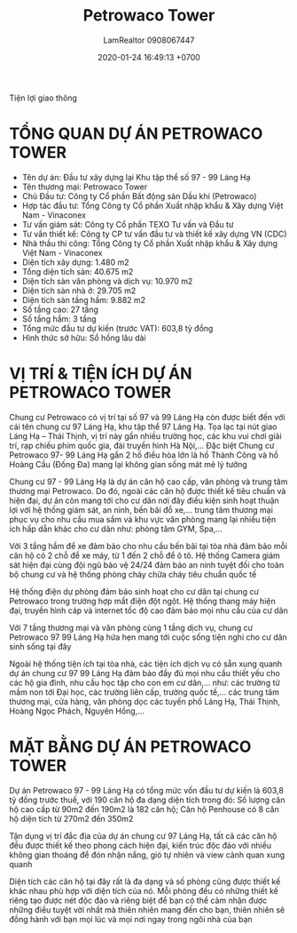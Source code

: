 ﻿---
layout: post
title:  "Petrowaco Tower"
description: LamRealtor 0908067447 bán dự án căn hộ chung cư Petrowaco Tower ở Hà Nội Đống Đa Láng Hạ
image: /assets/roman-plaza/01-tong-quan.jpg
author: LamRealtor 0908067447
date:   2020-01-24 16:49:13 +0700
lang: vi
permalink: /ha-noi/dong-da/lang-ha/petrowaco-tower.html
excerpt_separator: <!--more-->
categories: ha-noi dong-da lang-ha
tags: ban du-an can-ho chung-cu
---

Tiện lợi giao thông<!--more-->

# TỔNG QUAN DỰ ÁN PETROWACO TOWER

* Tên dự án: Đầu tư xây dựng lại Khu tập thể số 97 - 99 Láng Hạ
* Tên thương mại: Petrowaco Tower
* Chủ Đầu tư: Công ty Cổ phần Bất động sản Dầu khí (Petrowaco)
* Hợp tác đầu tư: Tổng Công ty Cổ phần Xuất nhập khẩu & Xây dựng Việt Nam - Vinaconex
* Tư vấn giám sát: Công ty Cổ phần TEXO Tư vấn và Đầu tư
* Tư vấn thiết kế: Công ty CP tư vấn đầu tư và thiết kế xây dựng VN (CDC)
* Nhà thầu thi công: Tổng Công ty Cổ phần Xuất nhập khẩu & Xây dựng Việt Nam - Vinaconex
* Diện tích xây dựng: 1.480 m2
* Tổng diện tích sàn: 40.675 m2
* Diện tích sàn văn phòng và dịch vụ: 10.970 m2
* Diện tích sàn nhà ở: 29.705 m2
* Diện tích sàn tầng hầm: 9.882 m2
* Số tầng cao: 27 tầng
* Số tầng hầm: 3 tầng
* Tổng mức đầu tư dự kiến (trước VAT): 603,8 tỷ đồng
* Hình thức sở hữu: Sổ hồng lâu dài

# VỊ TRÍ & TIỆN ÍCH DỰ ÁN PETROWACO TOWER

Chung cư Petrowaco có vị trí tại số 97 và 99 Láng Hạ còn được biết đến với cái tên chung cư 97 Láng Hạ, khu tập thể 97 Láng Hạ. Tọa lạc tại nút giao Láng Hạ – Thái Thịnh, vị trí này gần nhiều trường học, các khu vui chơi giải trí, rạp chiếu phim quốc gia, đài truyền hình Hà Nội,… Đặc biệt Chung cư Petrowaco 97- 99 Láng Hạ gần 2 hồ điều hòa lớn là hồ Thành Công và hồ Hoàng Cầu (Đống Đa) mang lại không gian sống mát mẻ lý tưởng

Chung cư 97 - 99 Láng Hạ là dự án căn hộ cao cấp, văn phòng và trung tâm thương mại Petrowaco. Do đó, ngoài các căn hộ được thiết kế tiêu chuẩn và hiện đại, dự án còn mang tới cho cư dân nơi đây điều kiện sinh hoạt thuận lợi với hệ thống giám sát, an ninh, bến bãi đỗ xe,… trung tâm thương mại phục vụ cho nhu cầu mua sắm và khu vực văn phòng mang lại nhiều tiện ích hấp dẫn khác cho cư dân như: phòng tâm GYM, Spa,…

Với 3 tầng hầm để xe đảm bảo cho nhu cầu bến bãi tại tòa nhà đảm bảo mỗi căn hộ có 2 chỗ để xe máy, từ 1 đến 2 chỗ để ô tô. Hệ thống Camera giám sát hiện đại cùng đội ngũ bảo vệ 24/24 đảm bảo an ninh tuyệt đối cho toàn bộ chung cư  và hệ thống phòng cháy chữa cháy tiêu chuẩn quốc tế

Hệ thống điện dự phòng đảm bảo sinh hoạt cho cư dân tại chung cư Petrowaco trong trường hợp mất điện đột ngột. Hệ thống thang máy hiện đại, truyền hình cáp và internet tốc độ cao đảm bảo mọi nhu cầu của cư dân

Với 7 tầng thương mại và văn phòng cùng 1 tầng dịch vụ, chung cư Petrowaco 97 99 Láng Hạ hứa hẹn mang tới cuộc sống tiện nghi cho cư dân sinh sống tại đây

Ngoài hệ thống tiện ích tại tòa nhà, các tiện ích dịch vụ có sẵn xung quanh dự án chung cư 97 99 Láng Hạ đảm bảo đầy đủ mọi nhu cầu thiết yếu cho các hộ gia đình, nhu cầu học tập cho con em cư dân,… như: các trường từ mầm non tới Đại học, các trường liên cấp, trường quốc tế,… các trung tâm thương mại, cửa hàng, văn phòng dọc các tuyến phố Láng Hạ, Thái Thịnh, Hoàng Ngọc Phách, Nguyên Hồng,…

# MẶT BẰNG DỰ ÁN PETROWACO TOWER

Dự án Petrowaco 97 - 99 Láng Hạ có tổng mức vốn đầu tư dự kiến là 603,8 tỷ đồng trước thuế, với 190 căn hộ đa dạng diện tích trong đó: Số lượng căn hộ cao cấp từ 90m2 đến 190m2 là 182 căn hộ; Căn hộ Penhouse có 8 căn hộ diện tích từ 270m2 đến 350m2

Tận dụng vị trí đắc địa của dự án chung cư 97 Láng Hạ, tất cả các căn hộ đều được thiết kế theo phong cách hiện đại, kiến trúc độc đáo với nhiều không gian thoáng để đón nhận nắng, gió tự nhiên và view cảnh quan xung quanh

Diện tích các căn hộ tại đây rất là đa dạng và số phòng cũng được thiết kế khác nhau phù hợp với diện tích của nó. Mỗi phòng đều có những thiết kế riêng tạo được nét độc đáo và riêng biệt để bạn có thể cảm nhận được những điều tuyệt vời nhất mà thiên nhiên mang đến cho bạn, thiên nhiên sẽ đồng hành với bạn mọi lúc và mọi nơi ngay trong ngôi nhà của bạn